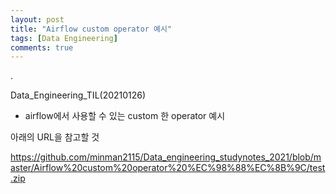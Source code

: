 ```yaml
---
layout: post
title: "Airflow custom operator 예시"
tags: [Data Engineering]
comments: true
---
```


.

Data_Engineering_TIL(20210126)

- airflow에서 사용할 수 있는 custom 한 operator 예시

아래의 URL을 참고할 것

https://github.com/minman2115/Data_engineering_studynotes_2021/blob/master/Airflow%20custom%20operator%20%EC%98%88%EC%8B%9C/test.zip